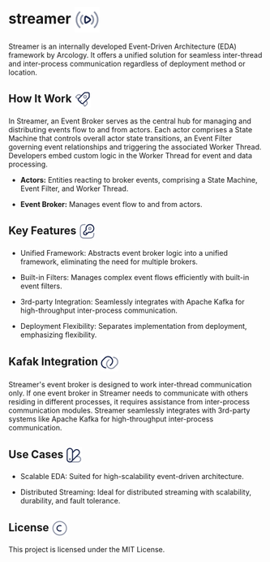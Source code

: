 <h1> streamer <img align="center" height="50" src="./img/play-stream.svg">  </h1>

Streamer is an internally developed Event-Driven Architecture (EDA) framework by Arcology. It offers a unified solution for seamless inter-thread and inter-process communication regardless of deployment method or location. 

<h2> How It Work  <img align="center" height="32" src="./img/rocket.svg">  </h2>

In Streamer, an Event Broker serves as the central hub for managing and distributing events flow to and from actors. Each actor comprises a State Machine that controls overall actor state transitions, an Event Filter governing event relationships and triggering the associated Worker Thread. Developers embed custom logic in the Worker Thread for event and data processing. 

- **Actors:** Entities reacting to broker events, comprising a State Machine, Event Filter, and Worker Thread.

- **Event Broker:** Manages event flow to and from actors.

<h2> Key Features <img align="center" height="32" src="./img/key.svg">  </h2>

- Unified Framework: Abstracts event broker logic into a unified framework, eliminating the need for multiple brokers.

- Built-in Filters: Manages complex event flows efficiently with built-in event filters.

- 3rd-party Integration: Seamlessly integrates with Apache Kafka for high-throughput inter-process communication.

- Deployment Flexibility: Separates implementation from deployment, emphasizing flexibility.

<h2> Kafak Integration  <img align="center" height="35" src="./img/link-round.svg">  </h2>

Streamer's event broker is designed to work inter-thread communication only. If one event broker in Streamer needs to communicate with others residing in different processes, it requires assistance from inter-process communication modules. Streamer seamlessly integrates with 3rd-party systems like Apache Kafka for high-throughput inter-process communication.


<h2> Use Cases <img align="center" height="32" src="./img/palette.svg">  </h2>

- Scalable EDA: Suited for high-scalability event-driven architecture.

- Distributed Streaming: Ideal for distributed streaming with scalability, durability, and fault tolerance.

<h2> License <img align="center" height="32" src="./img/copyright.svg">  </h2>
This project is licensed under the MIT License.


